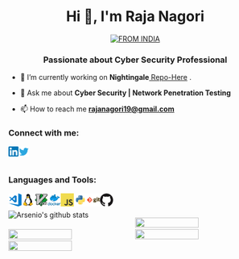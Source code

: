 <h1 align="center">Hi 👋, I'm Raja Nagori</h1>
<p align="center">
<a href="#"><img title="FROM INDIA" src="https://img.shields.io/badge/FROM-INDIA-green?colorA=%23FF9933&colorB=%23138808&style=for-the-badge"></a>
</p>
<h3 align="center">Passionate about Cyber Security Professional</h3>


- 🔭 I’m currently working on **Nightingale**[ Repo-Here](https://github.com/RAJANAGORI/Nightingale) .

- 💬 Ask me about **Cyber Security | Network Penetration Testing**

- 📫 How to reach me **rajanagori19@gmail.com**

### Connect with me:

<p align="left">  
<a href="https://www.linkedin.com/in/raja-nagori/">
  <img align="left" alt="Raja Nagori | Linkedin" width="20px" src="https://github.com/RAJANAGORI/rajanagori/blob/master/img/readmeImages/linkedin.png" />
</a>
<a href="https://twitter.com/RajaNagori7">
  <img align="left" alt="Arsenio Aguirre | Twitter" width="21px" src="https://github.com/RAJANAGORI/rajanagori/blob/master/img/readmeImages/twitter.svg" />
</a>
</p>

<br />
<br />

### Languages and Tools:

<img align="left" alt="Visual Studio Code" width="26px" src="https://raw.githubusercontent.com/github/explore/80688e429a7d4ef2fca1e82350fe8e3517d3494d/topics/visual-studio-code/visual-studio-code.png" />
<img align="left" alt="Linux" width="26px" src="https://raw.githubusercontent.com/github/explore/80688e429a7d4ef2fca1e82350fe8e3517d3494d/topics/linux/linux.png" />
<img align="left" alt="Vim" width="26px" src="https://raw.githubusercontent.com/github/explore/80688e429a7d4ef2fca1e82350fe8e3517d3494d/topics/vim/vim.png" />
<img align="left" alt="docker" width="26px" src="https://raw.githubusercontent.com/github/explore/80688e429a7d4ef2fca1e82350fe8e3517d3494d/topics/docker/docker.png" />
<img align="left" alt="JavaScript" width="26px" src="https://raw.githubusercontent.com/github/explore/80688e429a7d4ef2fca1e82350fe8e3517d3494d/topics/javascript/javascript.png" />
<img align="left" alt="PYTHON" width="26px" src="https://raw.githubusercontent.com/github/explore/80688e429a7d4ef2fca1e82350fe8e3517d3494d/topics/python/python.png" />
<img align="left" alt="Git" width="26px" src="https://raw.githubusercontent.com/github/explore/80688e429a7d4ef2fca1e82350fe8e3517d3494d/topics/git/git.png" />
<img align="left" alt="GitHub" width="26px" src="https://raw.githubusercontent.com/github/explore/78df643247d429f6cc873026c0622819ad797942/topics/github/github.png" />

<br />
<br />
<a href="https://github.com/RAJANAGORI"><img align="left" width="50%" height="50%" src="https://github-readme-stats.vercel.app/api?username=RAJANAGORI&show_icons=true&include_all_commits=true&theme=dark" alt="Arsenio's github stats" /></a>

<a href="https://github.com/RAJANAGORI/Nightingale"><img align="left" width="50%" height="50%" src="https://github-readme-stats.vercel.app/api/pin/?username=RAJANAGORI&repo=Nightingale&theme=dark" /></a>

<a href="https://github.com/RAJANAGORI/Jenkins-Docker"><img align="left" width="50%" height="50%" src="https://github-readme-stats.vercel.app/api/pin/?username=RAJANAGORI&repo=Jenkins-Docker&theme=dark"/></a>

<a href="https://github.com/RAJANAGORI/Sonar-Postgres-Docker"><img align="left" width="50%" height="50%" src="https://github-readme-stats.vercel.app/api/pin/?username=RAJANAGORI&repo=Sonar-Postgres-Docker&theme=dark"/></a>

<a href="https://github.com/RAJANAGORI/OpenLDAP-Docker"><img align="left" width="50%" height="50%" src="https://github-readme-stats.vercel.app/api/pin/?username=RAJANAGORI&repo=OpenLDAP-Docker&theme=dark"/></a>

